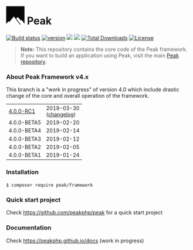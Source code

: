 # <img src="https://raw.githubusercontent.com/peakphp/art/master/logo-clean-50x50.png" alt="Peak"> Peak
<p align="">
<a href="https://travis-ci.org/peakphp/framework"><img src="https://travis-ci.org/peakphp/framework.svg" alt="Build status"></a>
<a href="https://packagist.org/packages/peak/framework"><img src="https://poser.pugx.org/peak/framework/version" alt="version"></a>
<a href="https://codeclimate.com/github/peakphp/framework/test_coverage"><img src="https://api.codeclimate.com/v1/badges/209095f3eb830479efb0/test_coverage" /></a>
<a href="https://codeclimate.com/github/peakphp/framework"><img src="https://codeclimate.com/github/peakphp/framework/badges/gpa.svg" /></a>
<a href="https://packagist.org/packages/peak/framework"><img src="https://poser.pugx.org/peak/framework/downloads" alt="Total Downloads"></a>
<a href="https://github.com/peakphp/framework/blob/master/LICENSE.md"><img src="https://poser.pugx.org/peak/framework/license" alt="License"></a>
</p>

> **Note:** This repository contains the core code of the Peak framework. If you want to build an application using Peak, visit the main [Peak repository](https://github.com/peakphp/peak).

### About Peak Framework v4.x

This branch is a "work in progress" of version 4.0 which include drastic change of the core and overall operation of the framework.

| | |
| --- | --- |
| [4.0.0-RC1](https://github.com/peakphp/framework/releases/tag/4.0.0-RC1) | 2019-03-30<br>([changelog](https://github.com/peakphp/framework/blob/4.0.0-RC1/CHANGELOG.md)) |
| 4.0.0-BETA5 | 2019-02-20 |
| 4.0.0-BETA4 | 2019-02-14 |
| 4.0.0-BETA3 | 2019-02-12 |
| 4.0.0-BETA2 | 2019-02-05 |
| 4.0.0-BETA1 | 2019-01-24 |

### Installation 

``$ composer require peak/framework``

### Quick start project

Check https://github.com/peakphp/peak for a quick start project

### Documentation

Check https://peakphp.github.io/docs (work in progress)

